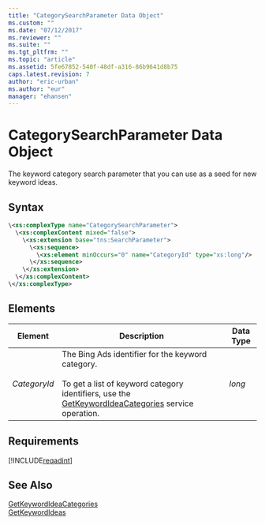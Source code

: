```yaml
---
title: "CategorySearchParameter Data Object"
ms.custom: ""
ms.date: "07/12/2017"
ms.reviewer: ""
ms.suite: ""
ms.tgt_pltfrm: ""
ms.topic: "article"
ms.assetid: 5fe67852-540f-48df-a316-86b9641d8b75
caps.latest.revision: 7
author: "eric-urban"
ms.author: "eur"
manager: "ehansen"
---
```

# CategorySearchParameter Data Object
The keyword category search parameter that you can use as a seed for new keyword ideas.

## Syntax

```xml
\<xs:complexType name="CategorySearchParameter">
  \<xs:complexContent mixed="false">
    \<xs:extension base="tns:SearchParameter">
      \<xs:sequence>
        \<xs:element minOccurs="0" name="CategoryId" type="xs:long"/>
      \</xs:sequence>
    \</xs:extension>
  \</xs:complexContent>
\</xs:complexType>
```

## <a name="Elements"></a>Elements

|Element|Description|Data Type|
|-----------|---------------|-------------|
|*CategoryId*|The Bing Ads identifier for the keyword category.<br/><br/>To get a list of keyword category identifiers, use the [GetKeywordIdeaCategories](../adinsight-api/getkeywordideacategories-service-operation.md) service operation.|*long*|

## Requirements
[!INCLUDE[reqadint](../adinsight-api/includes/reqadint.md)]
## See Also
[GetKeywordIdeaCategories](../adinsight-api/getkeywordideacategories-service-operation.md)  
[GetKeywordIdeas](../adinsight-api/getkeywordideas-service-operation.md)  
